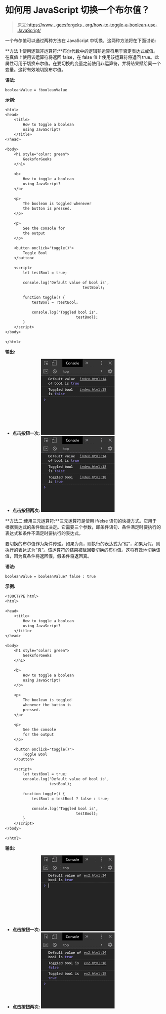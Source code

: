 # 如何用 JavaScript 切换一个布尔值？

> 原文:[https://www . geesforgeks . org/how-to-toggle-a-boolean-use-JavaScript/](https://www.geeksforgeeks.org/how-to-toggle-a-boolean-using-javascript/)

一个布尔值可以通过两种方法在 JavaScript 中切换，这两种方法将在下面讨论:

**方法 1:使用逻辑非运算符:**布尔代数中的逻辑非运算符用于否定表达式或值。在真值上使用该运算符将返回 false，在 false 值上使用该运算符将返回 true。此属性可用于切换布尔值。在要切换的变量之前使用非运算符，并将结果赋给同一个变量。这将有效地切换布尔值。

**语法:**

```
booleanValue = !booleanValue
```

**示例:**

```
<html>
<head>
    <title>
        How to toggle a boolean
        using JavaScript?
    </title>
</head>

<body>
    <h1 style="color: green">
        GeeksforGeeks
    </h1>

    <b>
        How to toggle a boolean
        using JavaScript? 
    </b>

    <p>
        The boolean is toggled whenever
        the button is pressed.
    </p>

    <p>
        See the console for
        the output
    </p>

    <button onclick="toggle()">
        Toggle Bool
    </button>

    <script>
        let testBool = true;

        console.log('Default value of bool is',
                                   testBool);

        function toggle() {
            testBool = !testBool;

            console.log('Toggled bool is',
                                testBool);
        }
    </script>
</body>

</html>
```

**输出:**

*   **点击按钮一次:**
    ![pressed-once](img/e78312a2ef17a52bbc1b9a1e2dcb7aa1.png)
*   **点击按钮两次:**
    ![pressed-twice](img/2a76378d92654fde60a4796d9b20fa83.png)

**方法二:使用三元运算符:**三元运算符是使用 if/else 语句的快捷方式。它用于根据表达式的条件做出决定。它需要三个参数，即条件语句、条件满足时要执行的表达式和条件不满足时要执行的表达式。

要切换的布尔值作为条件传递。如果为真，则执行的表达式为“假”，如果为假，则执行的表达式为“真”。该运算符的结果被赋回要切换的布尔值。这将有效地切换该值，因为真条件将返回假，假条件将返回真。

**语法:**

```
booleanValue = booleanValue? false : true
```

**示例:**

```
<!DOCTYPE html>
<html>

<head>
    <title>
        How to toggle a boolean
        using JavaScript?
    </title>
</head>

<body>
    <h1 style="color: green">
        GeeksforGeeks
    </h1>

    <b>
        How to toggle a boolean
        using JavaScript? 
    </b>

    <p>
        The boolean is toggled
        whenever the button is
        pressed.
    </p>

    <p>
        See the console
        for the output
    </p>

    <button onclick="toggle()">
        Toggle Bool
    </button>

    <script>
        let testBool = true;
        console.log('Default value of bool is',
                    testBool);

        function toggle() {
            testBool = testBool ? false : true;

            console.log('Toggled bool is',
                                testBool);
        }
    </script>
</body>

</html>
```

**输出:**

*   **点击按钮一次:**
    ![pressed-once-2](img/a2fd8472932ff3700574dd6a244e1a7e.png)
*   **点击按钮两次:**
    ![pressed-twice-2](img/d4e8bee2e61f2e8309dcf1def8d57f39.png)